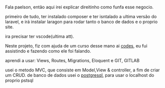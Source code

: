 Fala paelson, então aqui irei explicar direitinho como funfa esse negocio.

primeiro de tudo, ter instalado composer e ter isntalado a ultima versão do laravel, e irá instalar laragon para rodar tanto o banco de dados e o proprio site.

ira precisar ter vscode(ultima att).

Neste projeto, fiz com ajuda de um curso desse mano ai <a href="https://www.youtube.com/playlist?list=PLnDvRpP8BnewYKI1n2chQrrR4EYiJKbUG">codes</a>, eu fui assistindo e fazendo como ele foi falando.

aprendi a usar: Views, Routes, Migrations, Eloquent e GIT, GITLAB

usei o metodo MVC, que consiste em Model,View & controller, a fim de criar um CRUD.
de banco de dados usei o <a href="https://www.postgresql.org/download/windows/">postgresql</a>, para usar o localhost do proprio pstsql


